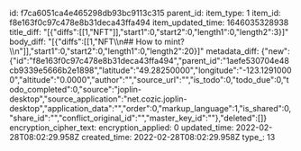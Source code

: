 id: f7ca6051ca4e465298db93bc9113c315
parent_id: 
item_type: 1
item_id: f8e163f0c97c478e8b31deca43ffa494
item_updated_time: 1646035328938
title_diff: "[{\"diffs\":[[1,\"NFT\"]],\"start1\":0,\"start2\":0,\"length1\":0,\"length2\":3}]"
body_diff: "[{\"diffs\":[[1,\"NFT\\\n## How to mint?\\\n\"]],\"start1\":0,\"start2\":0,\"length1\":0,\"length2\":20}]"
metadata_diff: {"new":{"id":"f8e163f0c97c478e8b31deca43ffa494","parent_id":"1aefe530704e48cb9339e5666b2e1898","latitude":"49.28250000","longitude":"-123.12910000","altitude":"0.0000","author":"","source_url":"","is_todo":0,"todo_due":0,"todo_completed":0,"source":"joplin-desktop","source_application":"net.cozic.joplin-desktop","application_data":"","order":0,"markup_language":1,"is_shared":0,"share_id":"","conflict_original_id":"","master_key_id":""},"deleted":[]}
encryption_cipher_text: 
encryption_applied: 0
updated_time: 2022-02-28T08:02:29.958Z
created_time: 2022-02-28T08:02:29.958Z
type_: 13